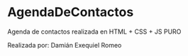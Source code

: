 # AgendaDeContactos
Agenda de contactos realizada en HTML + CSS + JS PURO

Realizada por: Damián Exequiel Romeo
